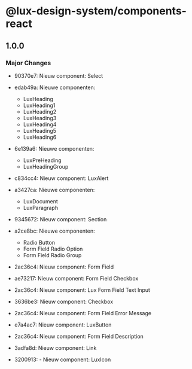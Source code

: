 # @lux-design-system/components-react

## 1.0.0

### Major Changes

- 90370e7: Nieuw component: Select
- edab49a: Nieuwe componenten:

  - LuxHeading
  - LuxHeading1
  - LuxHeading2
  - LuxHeading3
  - LuxHeading4
  - LuxHeading5
  - LuxHeading6

- 6e139a6: Nieuwe componenten:

  - LuxPreHeading
  - LuxHeadingGroup

- c834cc4: Nieuw component: LuxAlert
- a3427ca: Nieuwe componenten:

  - LuxDocument
  - LuxParagraph

- 9345672: Nieuw component: Section
- a2ce8bc: Nieuwe componenten:

  - Radio Button
  - Form Field Radio Option
  - Form Field Radio Group

- 2ac36c4: Nieuw component: Form Field
- ae73217: Nieuw component: Form Field Checkbox
- 2ac36c4: Nieuw component: Lux Form Field Text Input
- 3636be3: Nieuw component: Checkbox
- 2ac36c4: Nieuw component: Form Field Error Message
- e7a4ac7: Nieuw component: LuxButton
- 2ac36c4: Nieuw component: Form Field Description
- 3adfa8d: Nieuw component: Link
- 3200913: - Nieuw component: LuxIcon
